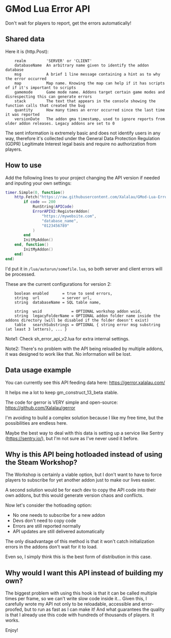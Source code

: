 # GMod Lua Error API

Don't wait for players to report, get the errors automatically!

## Shared data

Here it is (http.Post):

```
    realm         'SERVER' or 'CLIENT'
    databaseName  An arbitrary name given to identify the addon database
    msg           A brief 1 line message containing a hint as to why the error occurred
    map           Map name. Knowing the map can help if it has scripts of if it's important to scripts
    gamemode      Game mode name. Addons target certain game modes and disrespecting this can generate errors
    stack         The text that appears in the console showing the function calls that created the bug
    quantity      How many times an error occurred since the last time it was reported
    versionDate   The addon gma timestamp, used to ignore reports from older addon releases. Legacy addons are set to 0
```

The sent information is extremely basic and does not identify users in any way, therefore
it's collected under the General Data Protection Regulation (GDPR) Legitimate Interest
legal basis and require no authorization from players.

## How to use

Add the following lines to your project changing the API version if needed and inputing your own settings:

```Lua
timer.Simple(0, function()
    http.Fetch("https://raw.githubusercontent.com/Xalalau/GMod-Lua-Error-API/main/sh_error_api_v2.lua", function(APICode, len, headers, code)
        if code == 200
            RunString(APICode)
            ErrorAPIV2:RegisterAddon(
                "https://mywebsite.com",
                "database_name",
                "0123456789"
            )
        end
        InitMyAddon()
    end, function()
        InitMyAddon()
    end)
end)
```

I'd put it in ``/lua/autorun/somefile.lua``, so both server and client errors will be processed.

These are the current configurations for version 2:
```
    boolean enabled      = true to send errors,
    string  url          = server url,
    string  databaseName = SQL table name,

    string  wsid             = OPTIONAL workshop addon wsid,
    string  legacyFolderName = OPTIONAL addon folder name inside the addons directory (will be disabled if the folder doesn't exist)
    table   searchSubstrings = OPTIONAL { string error msg substring (at least 3 letters), ... }
```

Note1: Check sh_error_api_v2.lua for extra internal settings.

Note2: There's no problem with the API being reloaded by multiple addons, it was designed to work like that. No information will be lost.

## Data usage example

You can currently see this API feeding data here: https://gerror.xalalau.com/

It helps me a lot to keep gm_construct_13_beta stable.

The code for gerror is VERY simple and open-source: https://github.com/Xalalau/gerror

I'm avoiding to build a complex solution because I like my free time, but the possibilities are endless here.

Maybe the best way to deal with this data is setting up a service like Sentry (https://sentry.io/), but I'm not sure as I've never used it before.

## Why is this API being hotloaded instead of using the Steam Workshop?

The Workshop is certainly a viable option, but I don't want to have to force players to subscribe for yet another addon just to make our lives easier.

A second solution would be for each dev to copy the API code into their own addons, but this would generate version chaos and conflicts.

Now let's consider the hotloading option:
- No one needs to subscribe for a new addon
- Devs don't need to copy code
- Errors are still reported normally
- API updates are still delivered automatically

The only disadvantage of this method is that it won't catch initialization errors in the addons don't wait for it to load.

Even so, I simply think this is the best form of distribution in this case.

## Why would I want this API instead of building my own?

The biggest problem with using this hook is that it can be called multiple times per frame, so we can't write slow code inside it... Given this, I carefully wrote my API not only to be reloadable, accessible and error-proofed, but to run as fast as I can make it! And what guarantees the quality is that I already use this code with hundreds of thousands of players. It works.

Enjoy!
